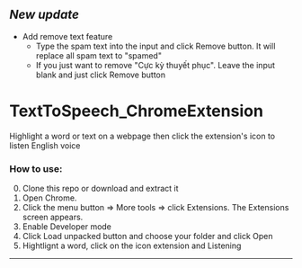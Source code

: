 

## *New update*

- Add remove text feature
    - Type the spam text into the input and click Remove button. It will replace all spam text to "spamed"
    - If you just want to remove "Cực kỳ thuyết phục". Leave the input blank and just click Remove button
# TextToSpeech_ChromeExtension
Highlight a word or text on a webpage then click the extension's icon to listen English voice

### How to use:

0. Clone this repo or download and extract it
1. Open Chrome.
2. Click the menu button =>  More tools =>  click Extensions. The Extensions screen appears.
3. Enable Developer mode
4. Click Load unpacked button and choose your folder and click Open
5. Hightlignt a word, click on the icon extension and Listening
----------
